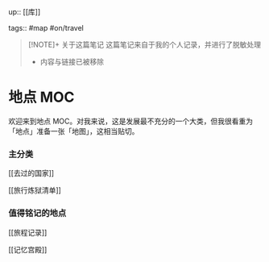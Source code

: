 up:: [[库]]

tags:: #map #on/travel 

> [!NOTE]+ 关于这篇笔记
> 这篇笔记来自于我的个人记录，并进行了脱敏处理
> - 内容与链接已被移除

# 地点 MOC

欢迎来到地点 MOC。对我来说，这是发展最不充分的一个大类，但我很看重为「地点」准备一张「地图」，这相当贴切。

### 主分类

[[去过的国家]]

[[旅行炼狱清单]]

### 值得铭记的地点

[[旅程记录]]

[[记忆宫殿]]
